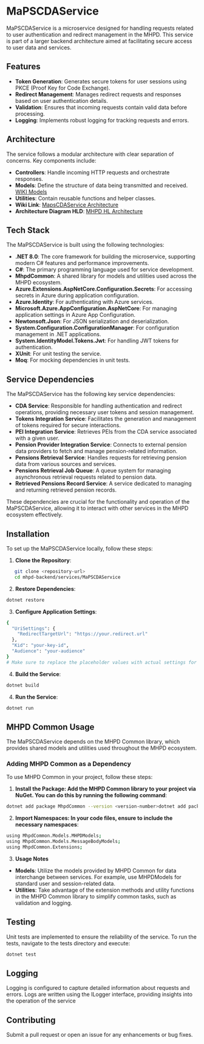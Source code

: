 # MaPSCDAService

MaPSCDAService is a microservice designed for handling requests related to user authentication and redirect management in the MHPD. This service is part of a larger backend architecture aimed at facilitating secure access to user data and services.

## Features

- **Token Generation**: Generates secure tokens for user sessions using PKCE (Proof Key for Code Exchange).
- **Redirect Management**: Manages redirect requests and responses based on user authentication details.
- **Validation**: Ensures that incoming requests contain valid data before processing.
- **Logging**: Implements robust logging for tracking requests and errors.

## Architecture

The service follows a modular architecture with clear separation of concerns. Key components include:

- **Controllers**: Handle incoming HTTP requests and orchestrate responses.
- **Models**: Define the structure of data being transmitted and received. [WIKI Models](https://mapswiki.atlassian.net/wiki/spaces/MPD/pages/13666559/Models)
- **Utilities**: Contain reusable functions and helper classes.
- **Wiki Link**: [MapsCDAService Architecture](https://mapswiki.atlassian.net/wiki/spaces/MPD/pages/117735497/MaPS+CDA+Service)
- **Architecture Diagram HLD**: [MHPD HL Architecture](https://mapswiki.atlassian.net/wiki/spaces/MPD/pages/13666036/High+Level+Architecture)

## Tech Stack

The MaPSCDAService is built using the following technologies:

- **.NET 8.0**: The core framework for building the microservice, supporting modern C# features and performance improvements.
- **C#**: The primary programming language used for service development.
- **MhpdCommon**: A shared library for models and utilities used across the MHPD ecosystem.
- **Azure.Extensions.AspNetCore.Configuration.Secrets**: For accessing secrets in Azure during application configuration.
- **Azure.Identity**: For authenticating with Azure services.
- **Microsoft.Azure.AppConfiguration.AspNetCore**: For managing application settings in Azure App Configuration.
- **Newtonsoft.Json**: For JSON serialization and deserialization.
- **System.Configuration.ConfigurationManager**: For configuration management in .NET applications.
- **System.IdentityModel.Tokens.Jwt**: For handling JWT tokens for authentication.
- **XUnit**: For unit testing the service.
- **Moq**: For mocking dependencies in unit tests.

## Service Dependencies

The MaPSCDAService has the following key service dependencies:

- **CDA Service**: Responsible for handling authentication and redirect operations, providing necessary user tokens and session management.
- **Tokens Integration Service**: Facilitates the generation and management of tokens required for secure interactions.
- **PEI Integration Service**: Retrieves PEIs from the CDA service associated with a given user.
- **Pension Provider Integration Service**: Connects to external pension data providers to fetch and manage pension-related information.
- **Pensions Retrieval Service**: Handles requests for retrieving pension data from various sources and services.
- **Pensions Retrieval Job Queue**: A queue system for managing asynchronous retrieval requests related to pension data.
- **Retrieved Pensions Record Service**: A service dedicated to managing and returning retrieved pension records.

These dependencies are crucial for the functionality and operation of the MaPSCDAService, allowing it to interact with other services in the MHPD ecosystem effectively.

## Installation

To set up the MaPSCDAService locally, follow these steps:

1. **Clone the Repository**:
```bash
   git clone <repository-url>
   cd mhpd-backend/services/MaPSCDAService
```

2. **Restore Dependencies**:
```bash
dotnet restore
```

3. **Configure Application Settings**:
```bash
{
  "UriSettings": {
    "RedirectTargetUrl": "https://your.redirect.url"
  },
  "Kid": "your-key-id",
  "Audience": "your-audience"
}
# Make sure to replace the placeholder values with actual settings for your environment.
```

4. **Build the Service**:
```bash
dotnet build
```

4. **Run the Service**:
```bash
dotnet run
```

## MHPD Common Usage

The MaPSCDAService depends on the MHPD Common library, which provides shared models and utilities used throughout the MHPD ecosystem.

### Adding MHPD Common as a Dependency

To use MHPD Common in your project, follow these steps:

1. **Install the Package: Add the MHPD Common library to your project via NuGet. You can do this by running the following command**:
```bash
dotnet add package MhpdCommon --version <version-number>dotnet add package MhpdCommon --version <version-number>
```

2. **Import Namespaces: In your code files, ensure to include the necessary namespaces**:
```bash
using MhpdCommon.Models.MHPDModels;
using MhpdCommon.Models.MessageBodyModels;
using MhpdCommon.Extensions;
```

3. **Usage Notes**
- **Models**: Utilize the models provided by MHPD Common for data interchange between services. For example, use MHPDModels for standard user and session-related data.
- **Utilities**: Take advantage of the extension methods and utility functions in the MHPD Common library to simplify common tasks, such as validation and logging.

## Testing
Unit tests are implemented to ensure the reliability of the service. To run the tests, navigate to the tests directory and execute:
```bash
dotnet test
```

## Logging
Logging is configured to capture detailed information about requests and errors. Logs are written using the ILogger interface, providing insights into the operation of the service

## Contributing
Submit a pull request or open an issue for any enhancements or bug fixes.